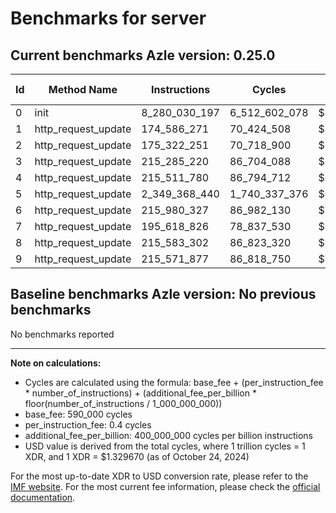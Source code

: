 # Benchmarks for server

## Current benchmarks Azle version: 0.25.0

| Id  | Method Name         | Instructions  | Cycles        | USD           | USD/Million Calls |
| --- | ------------------- | ------------- | ------------- | ------------- | ----------------- |
| 0   | init                | 8_280_030_197 | 6_512_602_078 | $0.0086596116 | $8_659.61         |
| 1   | http_request_update | 174_586_271   | 70_424_508    | $0.0000936414 | $93.64            |
| 2   | http_request_update | 175_322_251   | 70_718_900    | $0.0000940328 | $94.03            |
| 3   | http_request_update | 215_285_220   | 86_704_088    | $0.0001152878 | $115.28           |
| 4   | http_request_update | 215_511_780   | 86_794_712    | $0.0001154083 | $115.40           |
| 5   | http_request_update | 2_349_368_440 | 1_740_337_376 | $0.0023140744 | $2_314.07         |
| 6   | http_request_update | 215_980_327   | 86_982_130    | $0.0001156575 | $115.65           |
| 7   | http_request_update | 195_618_826   | 78_837_530    | $0.0001048279 | $104.82           |
| 8   | http_request_update | 215_583_302   | 86_823_320    | $0.0001154464 | $115.44           |
| 9   | http_request_update | 215_571_877   | 86_818_750    | $0.0001154403 | $115.44           |

## Baseline benchmarks Azle version: No previous benchmarks

No benchmarks reported

---

**Note on calculations:**

- Cycles are calculated using the formula: base_fee + (per_instruction_fee \* number_of_instructions) + (additional_fee_per_billion \* floor(number_of_instructions / 1_000_000_000))
- base_fee: 590_000 cycles
- per_instruction_fee: 0.4 cycles
- additional_fee_per_billion: 400_000_000 cycles per billion instructions
- USD value is derived from the total cycles, where 1 trillion cycles = 1 XDR, and 1 XDR = $1.329670 (as of October 24, 2024)

For the most up-to-date XDR to USD conversion rate, please refer to the [IMF website](https://www.imf.org/external/np/fin/data/rms_sdrv.aspx).
For the most current fee information, please check the [official documentation](https://internetcomputer.org/docs/current/developer-docs/gas-cost#execution).
